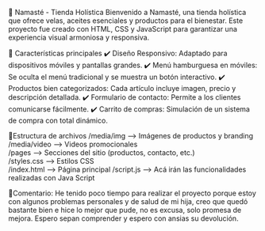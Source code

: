 📖 Namasté - Tienda Holística
Bienvenido a Namasté, una tienda holística que ofrece velas, aceites esenciales y productos para el bienestar. Este proyecto fue creado con HTML, CSS y JavaScript para garantizar una experiencia visual armoniosa y responsiva.

🌟 Características principales
✔️ Diseño Responsivo: Adaptado para dispositivos móviles y pantallas grandes. 
✔️ Menú hamburguesa en móviles: Se oculta el menú tradicional y se muestra un botón interactivo. 
✔️ Productos bien categorizados: Cada artículo incluye imagen, precio y descripción detallada. 
✔️ Formulario de contacto: Permite a los clientes comunicarse fácilmente. 
✔️ Carrito de compras: Simulación de un sistema de compra con total dinámico.

🌟Estructura de archivos
/media/img  --> Imágenes de productos y branding  
/media/video  --> Videos promocionales  
/pages  --> Secciones del sitio (productos, contacto, etc.)  
/styles.css  --> Estilos CSS  
/index.html  --> Página principal 
/script.js  --> Acá irán las funcionalidades realizadas con Java Script

🌟Comentario:
He tenido poco tiempo para realizar el proyecto porque estoy con algunos problemas personales y de salud de mi hija, creo que quedó bastante bien e hice lo mejor que pude, no es excusa, solo promesa de mejora. Espero sepan comprender y espero con ansias su devolución.
